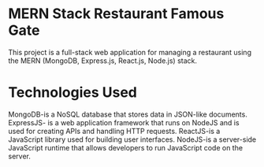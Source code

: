 # MERN Stack Restaurant Famous Gate

This project is a full-stack web application for managing a restaurant using the MERN (MongoDB, Express.js, React.js, Node.js) stack.

  # Technologies Used
MongoDB-is a NoSQL database that stores data in JSON-like documents.
ExpressJS- is a web application framework that runs on NodeJS and is used for creating APIs and handling HTTP requests.
ReactJS-is a JavaScript library used for building user interfaces.
NodeJS-is a server-side JavaScript runtime that allows developers to run JavaScript code on the server.

